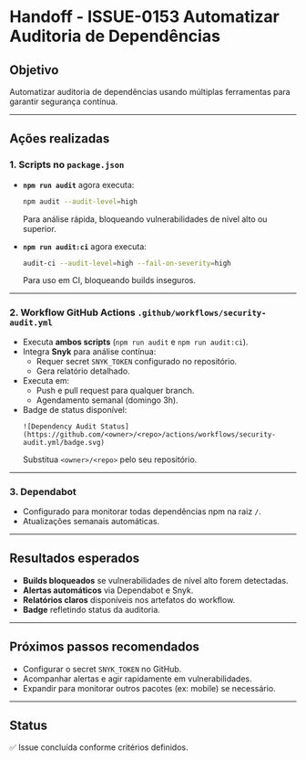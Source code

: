 # Handoff - ISSUE-0153 Automatizar Auditoria de Dependências

## Objetivo
Automatizar auditoria de dependências usando múltiplas ferramentas para garantir segurança contínua.

---

## Ações realizadas

### 1. Scripts no `package.json`
- **`npm run audit`** agora executa:
  ```bash
  npm audit --audit-level=high
  ```
  Para análise rápida, bloqueando vulnerabilidades de nível alto ou superior.

- **`npm run audit:ci`** agora executa:
  ```bash
  audit-ci --audit-level=high --fail-on-severity=high
  ```
  Para uso em CI, bloqueando builds inseguros.

---

### 2. Workflow GitHub Actions `.github/workflows/security-audit.yml`
- Executa **ambos scripts** (`npm run audit` e `npm run audit:ci`).
- Integra **Snyk** para análise contínua:
  - Requer secret `SNYK_TOKEN` configurado no repositório.
  - Gera relatório detalhado.
- Executa em:
  - Push e pull request para qualquer branch.
  - Agendamento semanal (domingo 3h).
- Badge de status disponível:
  ```
  ![Dependency Audit Status](https://github.com/<owner>/<repo>/actions/workflows/security-audit.yml/badge.svg)
  ```
  Substitua `<owner>/<repo>` pelo seu repositório.

---

### 3. Dependabot
- Configurado para monitorar todas dependências npm na raiz `/`.
- Atualizações semanais automáticas.

---

## Resultados esperados
- **Builds bloqueados** se vulnerabilidades de nível alto forem detectadas.
- **Alertas automáticos** via Dependabot e Snyk.
- **Relatórios claros** disponíveis nos artefatos do workflow.
- **Badge** refletindo status da auditoria.

---

## Próximos passos recomendados
- Configurar o secret `SNYK_TOKEN` no GitHub.
- Acompanhar alertas e agir rapidamente em vulnerabilidades.
- Expandir para monitorar outros pacotes (ex: mobile) se necessário.

---

## Status
✅ Issue concluída conforme critérios definidos.